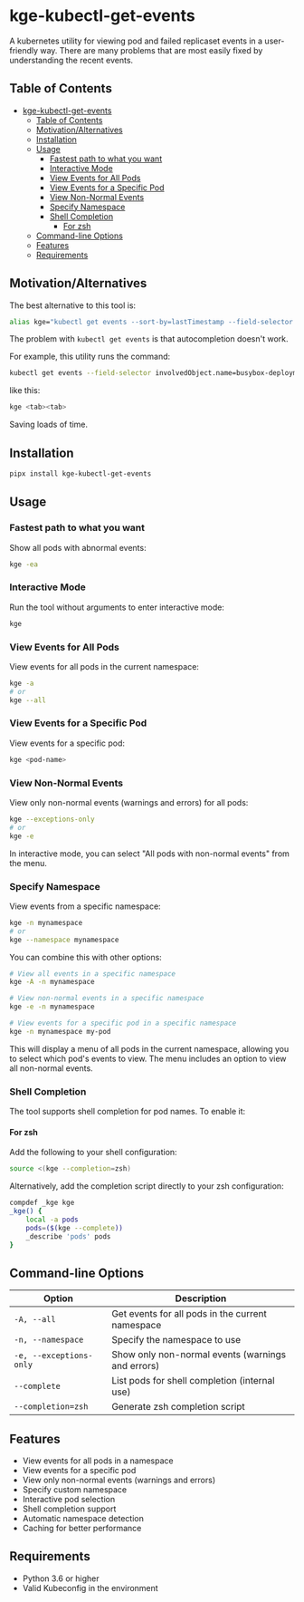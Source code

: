 # kge-kubectl-get-events

A kubernetes utility for viewing pod and failed replicaset events in a user-friendly way.
There are many problems that are most easily fixed by understanding the recent events.

## Table of Contents

- [kge-kubectl-get-events](#kge-kubectl-get-events)
  - [Table of Contents](#table-of-contents)
  - [Motivation/Alternatives](#motivationalternatives)
  - [Installation](#installation)
  - [Usage](#usage)
    - [Fastest path to what you want](#fastest-path-to-what-you-want)
    - [Interactive Mode](#interactive-mode)
    - [View Events for All Pods](#view-events-for-all-pods)
    - [View Events for a Specific Pod](#view-events-for-a-specific-pod)
    - [View Non-Normal Events](#view-non-normal-events)
    - [Specify Namespace](#specify-namespace)
    - [Shell Completion](#shell-completion)
      - [For zsh](#for-zsh)
  - [Command-line Options](#command-line-options)
  - [Features](#features)
  - [Requirements](#requirements)

## Motivation/Alternatives

The best alternative to this tool is:

```sh
alias kge="kubectl get events --sort-by=lastTimestamp --field-selector type!=Normal"
```

The problem with `kubectl get events` is that autocompletion doesn't work.

For example, this utility runs the command:

```sh
kubectl get events --field-selector involvedObject.name=busybox-deployment-7f49499c8
```

like this:

```sh
kge <tab><tab>
```

Saving loads of time.

## Installation

```bash
pipx install kge-kubectl-get-events
```

## Usage

### Fastest path to what you want

Show all pods with abnormal events:

```bash
kge -ea
```

### Interactive Mode

Run the tool without arguments to enter interactive mode:

```bash
kge
```

### View Events for All Pods

View events for all pods in the current namespace:

```bash
kge -a
# or
kge --all
```

### View Events for a Specific Pod

View events for a specific pod:

```bash
kge <pod-name>
```

### View Non-Normal Events

View only non-normal events (warnings and errors) for all pods:

```bash
kge --exceptions-only
# or
kge -e
```

In interactive mode, you can select "All pods with non-normal events" from the menu.

### Specify Namespace

View events from a specific namespace:

```bash
kge -n mynamespace
# or
kge --namespace mynamespace
```

You can combine this with other options:

```bash
# View all events in a specific namespace
kge -A -n mynamespace

# View non-normal events in a specific namespace
kge -e -n mynamespace

# View events for a specific pod in a specific namespace
kge -n mynamespace my-pod
```

This will display a menu of all pods in the current namespace, allowing you to select which pod's events to view. The menu includes an option to view all non-normal events.

### Shell Completion

The tool supports shell completion for pod names. To enable it:

#### For zsh

Add the following to your shell configuration:

```bash
source <(kge --completion=zsh)
```

Alternatively, add the completion script directly to your zsh configuration:

```bash
compdef _kge kge
_kge() {
    local -a pods
    pods=($(kge --complete))
    _describe 'pods' pods
}
```

## Command-line Options

| Option | Description |
|--------|-------------|
| `-A, --all` | Get events for all pods in the current namespace |
| `-n, --namespace` | Specify the namespace to use |
| `-e, --exceptions-only` | Show only non-normal events (warnings and errors) |
| `--complete` | List pods for shell completion (internal use) |
| `--completion=zsh` | Generate zsh completion script |

## Features

- View events for all pods in a namespace
- View events for a specific pod
- View only non-normal events (warnings and errors)
- Specify custom namespace
- Interactive pod selection
- Shell completion support
- Automatic namespace detection
- Caching for better performance

## Requirements

- Python 3.6 or higher
- Valid Kubeconfig in the environment
